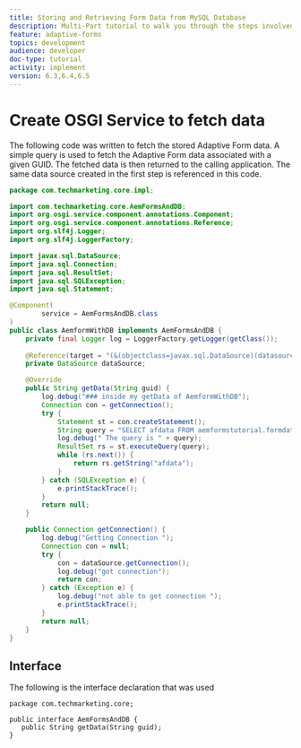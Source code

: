 ```yaml
---
title: Storing and Retrieving Form Data from MySQL Database
description: Multi-Part tutorial to walk you through the steps involved in storing and retrieving form data
feature: adaptive-forms
topics: development
audience: developer
doc-type: tutorial
activity: implement
version: 6.3,6.4,6.5
---
```


# Create OSGI Service to fetch data

The following code was written to fetch the stored Adaptive Form data. A simple query is used to fetch the Adaptive Form data associated with a given GUID. The fetched data is then returned to the calling application. The same data source created in the first step is referenced in this code.


```java
package com.techmarketing.core.impl;

import com.techmarketing.core.AemFormsAndDB;
import org.osgi.service.component.annotations.Component;
import org.osgi.service.component.annotations.Reference;
import org.slf4j.Logger;
import org.slf4j.LoggerFactory;

import javax.sql.DataSource;
import java.sql.Connection;
import java.sql.ResultSet;
import java.sql.SQLException;
import java.sql.Statement;

@Component(
        service = AemFormsAndDB.class
)
public class AemformWithDB implements AemFormsAndDB {
    private final Logger log = LoggerFactory.getLogger(getClass());
   
    @Reference(target = "(&(objectclass=javax.sql.DataSource)(datasource.name=aemformstutorial))")
    private DataSource dataSource;

    @Override
    public String getData(String guid) {
        log.debug("### inside my getData of AemformWithDB");
        Connection con = getConnection();
        try {
            Statement st = con.createStatement();
            String query = "SELECT afdata FROM aemformstutorial.formdata where guid = '" + guid + "'" + "";
            log.debug(" The query is " + query);
            ResultSet rs = st.executeQuery(query);
            while (rs.next()) {
                return rs.getString("afdata");
            }
        } catch (SQLException e) {
            e.printStackTrace();
        }
        return null;
    }

    public Connection getConnection() {
        log.debug("Getting Connection ");
        Connection con = null;
        try {
            con = dataSource.getConnection();
            log.debug("got connection");
            return con;
        } catch (Exception e) {
            log.debug("not able to get connection ");
            e.printStackTrace();
        }
        return null;
    }
}
```

## Interface

The following is the interface declaration that was used

```java{.line-numbers}
package com.techmarketing.core;

public interface AemFormsAndDB {
   public String getData(String guid);
}
```
